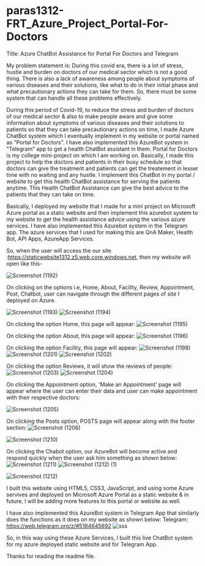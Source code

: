 # paras1312-FRT_Azure_Project_Portal-For-Doctors
Title: Azure ChatBot Assistance for Portal For Doctors and Telegram

My problem statement is: During this covid era, there is a lot of stress, hustle and burden on doctors of our medical sector which is not a good thing. There is also a lack of awareness among people about symptoms of various diseases and their solutions, like what to do in their initial phase and what precautionary actions they can take for them. So, there must be some system that can handle all these problems effectively.

During this period of Covid-19, to reduce the stress and burden of doctors of our medical sector & also to make people aware and give some information about symptoms of various diseases and their solutions to patients so that they can take precautionary actions on time, I made Azure ChatBot system which I eventually implement in my website or portal named as "Portal for Doctors". I have also implemented this AzureBot system in "Telegram" app to get a health ChatBot assistant in them. Portal for Doctors is my college mini-project on which I am working on. Basically, I made this project to help the doctors and patients in their busy schedule so that doctors can give the treatment and patients can get the treatement in lesser time with no waiting and any hustle. I implement this ChatBot in my portal / website to get this health ChatBot assistance for serving the patients anytime. This Health ChatBot Assistance can give the best advice to the patients that they can take on time.

Basically, I deployed my website that I made for a mini project on Microsoft Azure portal as a static website and then implement this azurebot system to my website to get the health assistance advice using the various azure services. I have also implemented this Azurebot system in the Telegram app. The azure services that I used for making this are QnA Maker, Health Bot, API Apps, AzureApp Services.



So, when the user will access the our site :https://staticwebsite1312.z5.web.core.windows.net,
then  my website will open like this-

![Screenshot (1192)](https://user-images.githubusercontent.com/97779368/151946803-a18f36b5-dd79-426f-a30f-93d48f78e8ab.png)

On clicking on the options i.e, Home, About, Facility, Review, Appointment, Post, Chatbot, user can navigate through the different pages of site I deployed on Azure.

![Screenshot (1193)](https://user-images.githubusercontent.com/97779368/151946848-6161a487-b3e1-4694-9b6b-ea476bb00a47.png)
![Screenshot (1194)](https://user-images.githubusercontent.com/97779368/151946881-bdf39ab3-5204-4a1b-85e9-2abedfecb25e.png)


On clicking the option Home, this page will appear:
![Screenshot (1195)](https://user-images.githubusercontent.com/97779368/151946910-0d782e17-cc10-4cce-bd24-b108cb769304.png)


On clicking the option About, this page will appear:
![Screenshot (1196)](https://user-images.githubusercontent.com/97779368/151946942-c14f43bf-1b8d-43d8-a3bb-f6beca0fe98c.png)


On clicking the option Facility, this page will appear:
![Screenshot (1198)](https://user-images.githubusercontent.com/97779368/151947009-f35ab1c3-c069-4446-a63c-ae794ece4b4f.png)
![Screenshot (1201)](https://user-images.githubusercontent.com/97779368/151947037-c125841d-f011-46cc-a2bb-e85a8d5c5da8.png)
![Screenshot (1202)](https://user-images.githubusercontent.com/97779368/151947063-43dba0ce-b1aa-46dc-8d9b-0c3957381142.png)



On clicking the option Reviews, it will show the reviews of people:
![Screenshot (1203)](https://user-images.githubusercontent.com/97779368/151947077-2f97339e-b4a1-416b-b606-c7c48bbc8827.png)
![Screenshot (1204)](https://user-images.githubusercontent.com/97779368/151947122-1758679e-6894-4de1-8b40-378dc2d4516c.png)


On clicking the Appointment option, 'Make an Appointment' page will appear where the user can enter their data and user can make appointment with their respective doctors:

![Screenshot (1205)](https://user-images.githubusercontent.com/97779368/151947166-a840cb91-e1a4-4bd2-8326-dbcc551df069.png)

On clicking the Posts option, POSTS page will appear along with the footer section:
![Screenshot (1206)](https://user-images.githubusercontent.com/97779368/151947182-18e05131-df44-4303-8da6-714485d63736.png)

![Screenshot (1210)](https://user-images.githubusercontent.com/97779368/151947198-035a517e-30fc-4e76-8660-a8409cfc8846.png)

On clicking the Chabot option, our AzureBot will become active and respond quickly when the user ask him something as shown below:
![Screenshot (1211)](https://user-images.githubusercontent.com/97779368/151947241-b6ee01b8-88d9-473e-a2b0-e5f6209ff263.png)
![Screenshot (1212) (1)](https://user-images.githubusercontent.com/97779368/151947273-a3ed5383-6905-4845-9e83-0964da85e16a.png)

![Screenshot (1212)](https://user-images.githubusercontent.com/97779368/151947306-00f90356-3ecc-437f-889d-d40d828b29d3.png)

I built this website using HTML5, CSS3, JavaScript, and using some Azure servives and deployed on Microsoft Azure Portal as a static website & in future, I will be adding more features to this portal or website as well.

I have also implemented this AzureBot system in Telegram App that similarly does the functions as it does on my website as shown below:
Telegram: https://web.telegram.org/z/#5184645692
![sss](https://user-images.githubusercontent.com/97779368/151955161-e4cec75c-6e67-49fe-8668-1c698496e36d.jpeg)


So, in this way using these Azure Services, I built this live ChatBot system for my azure deployed static website and for Telegram App.

Thanks for reading the readme file.
